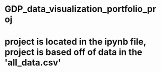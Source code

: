 # GDP_data_visualization_portfolio_proj
 
# project is located in the ipynb file, project is based off of data in the 'all_data.csv'
